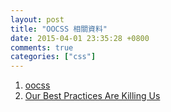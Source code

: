```yaml
---
layout: post
title: "OOCSS 相關資料"
date: 2015-04-01 23:35:28 +0800
comments: true
categories: ["css"]
---
```


<!-- more -->

1. [oocss]
2. [Our Best Practices Are Killing Us]

[oocss]:https://github.com/stubbornella/oocss/wiki
[Our Best Practices Are Killing Us]:http://www.slideshare.net/stubbornella/our-best-practices-are-killing-us
